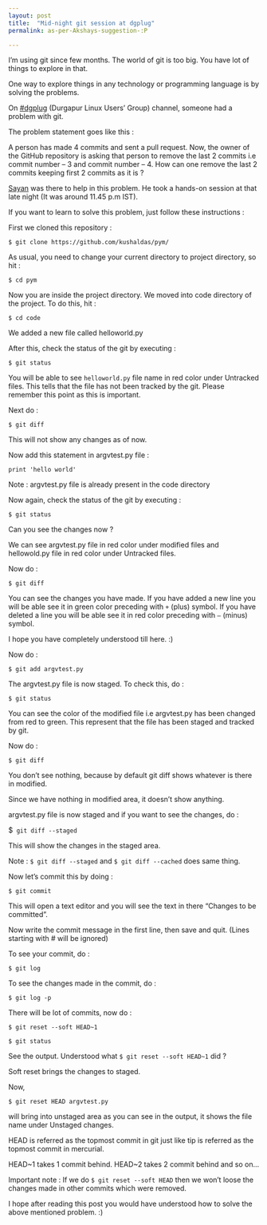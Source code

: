 ```yaml
---
layout: post
title:  "Mid-night git session at dgplug"
permalink: as-per-Akshays-suggestion-:P

---
```



I’m using git since few months. The world of git is too big. You have lot of things to explore in that.

One way to explore things in any technology or programming language is by solving the problems.

On [#dgplug][dgplug] (Durgapur Linux Users’ Group) channel, someone had a problem with git.

The problem statement goes like this :

A person has made 4 commits and sent a pull request. Now, the owner of the GitHub repository is asking that person to remove the last 2 commits i.e commit number – 3 and commit number – 4. How can one remove the last 2 commits keeping first 2 commits as it is ?

[Sayan][sayan] was there to help in this problem. He took a hands-on session at that late night (It was around 11.45 p.m IST).

If you want to learn to solve this problem, just follow these instructions :

First we cloned this repository :

```$ git clone https://github.com/kushaldas/pym/```

As usual, you need to change your current directory to project directory, so hit :

```$ cd pym```

Now you are inside the project directory. We moved into code directory of the project. To do this, hit :

```$ cd code```

We added a new file called helloworld.py

After this, check the status of the git by executing :

```$ git status```

You will be able to see ```helloworld.py``` file name in red color under Untracked files. This tells that the file has not been tracked by the git.
Please remember this point as this is important.

Next do :

```$ git diff```

This will not show any changes as of now.

Now add this statement in argvtest.py  file :

```print 'hello world'```

Note : argvtest.py file is already present in the code directory

Now again, check the status of the git by executing :

```$ git status```

Can you see the changes now ?

We can see argvtest.py file in red color under modified files and hellowold.py file in red color under Untracked files.

Now do :

```$ git diff```

You can see the changes you have made. If you have added a new line you will be able see it in green color preceding with ```+``` (plus) symbol. If you have deleted a line you will be able see it in red color preceding with ```–``` (minus) symbol.

I hope you have completely understood till here. :)

Now do :

```$ git add argvtest.py```

The argvtest.py file is now staged. To check this, do :

```$ git status```

You can see the color of the modified file i.e argvtest.py has been changed from red to green. This represent that the file has been staged and tracked by git.

Now do :

```$ git diff```

You don’t see nothing, because by default git diff shows whatever is there in modified.

Since we have nothing in modified area, it doesn’t show anything.

argvtest.py file is now staged and if you want to see the changes, do :

$``` git diff --staged```

This will show the changes in the staged area.

Note : ```$ git diff --staged``` and ```$ git diff --cached``` does same thing.

Now let’s commit this by doing :

```$ git commit```

This will open a text editor and you will see the text in there “Changes to be committed”.

Now write the commit message in the first line, then save and quit. (Lines starting with # will be ignored)

To see your commit, do :

```$ git log```

To see the changes made in the commit, do :

```$ git log -p```

There will be lot of commits, now do :

```$ git reset --soft HEAD~1```

```$ git status```

See the output. Understood what ```$ git reset --soft HEAD~1``` did ?

Soft reset brings the changes to staged.

Now,

```$ git reset HEAD argvtest.py```

will bring into unstaged area as you can see in the output, it shows the file name under Unstaged changes.

HEAD is referred as the topmost commit in git just like tip is referred as the topmost commit in mercurial.

HEAD~1 takes 1 commit behind.
HEAD~2 takes 2 commit behind and so on…

Important note : If we do ```$ git reset --soft HEAD``` then we won’t loose the changes made in other commits which were removed.

I hope after reading this post you would have understood how to solve the above mentioned problem. :)

[dgplug]: http://dgplug.org
[sayan]: sayanchowdhury.dgplug.org